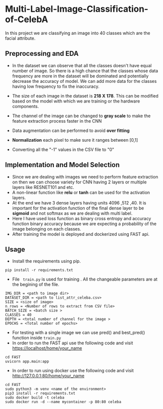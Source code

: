 # Multi-Label-Image-Classification-of-CelebA
In this project we are classifying an image into 40 classes which are the facial attribute.

## Preprocessing and EDA

- In the dataset we can observe that all the classes doesn't have equal number of image. So there is a high chance that the classes whose data frequency are more in the dataset will be dominated and potentially decrease the accuracy of model. We can add more data for the classes having low frequency to fix the inaccuracy.
 
- The size of each image in the dataset is **218 X 178**. This can be modified based on the model with which we are training or the hardware components.
- The channel of the image can be changed to **gray scale** to make the feature extraction process faster in the CNN
- Data augmentation can be performed to avoid **over fitting**
- **Normalization** each pixel to make sure it ranges between [0,1] 
- Converting all the "-1" values in the CSV file to "0"

## Implementation and Model Selection
- Since we are dealing with images we need to perform feature extraction on then we can choose variety for CNN having 2 layers or multiple layers like RESNET101 and etc.
- A non-linear function like **relu** or **tanh** can be used for the activation layers.
- At the end we have 3 dense layers having units 4096 ,512 ,40. It is important for the activation function of the final dense layer to be **sigmoid** and not softmax as we are dealing with multi label.
- Here I have used loss function as binary cross entropy and accuracy function binary accuracy because we are expecting a probability of the image belonging on each classes.
- After training the model is deployed and dockerized using FAST api.
## Usage
- Install the requirements using pip.
```
pip install -r requirements.txt
```
- File ``` train.py``` is used for training . All the changeable parameters are at the begining of the file. 
```
IMG_DIR = <path to image dir>
DATASET_DIR = <path to list_attr_celeba.csv>
SIZE = <size of image>
n_rows = <Number of rows to extract from CSV file>
BATCH_SIZE = <batch size >
CLASSES = 40
DEPTH = <total number of channel for the image >
EPOCHS = <Total number of epochs>
```
- For testing with a single image we can use pred() and best_pred() function inside ```train.py```
- In order to run the FAST api use the following code and visit <https://localhost/home/your_name>
```
cd FAST
uvicorn app.main:app
```
- In order to run using docker use the following code and visit <http://127.0.0.1:80/home/your_name>
```
cd FAST
sudo python3 -m venv <name of the environment>
pip3 install -r requirements.txt
sudo docker build -t celeba
sudo docker run -d --name mycontainer -p 80:80 celeba
```

